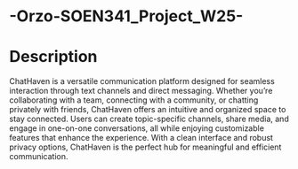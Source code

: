 # -Orzo-SOEN341_Project_W25-

# Description
ChatHaven is a versatile communication platform designed for seamless interaction through text channels and direct messaging. Whether you’re collaborating with a team, connecting with a community, or chatting privately with friends, ChatHaven offers an intuitive and organized space to stay connected. Users can create topic-specific channels, share media, and engage in one-on-one conversations, all while enjoying customizable features that enhance the experience. With a clean interface and robust privacy options, ChatHaven is the perfect hub for meaningful and efficient communication.
